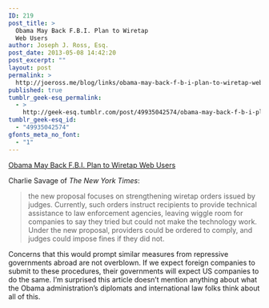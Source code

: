```yaml
---
ID: 219
post_title: >
  Obama May Back F.B.I. Plan to Wiretap
  Web Users
author: Joseph J. Ross, Esq.
post_date: 2013-05-08 14:42:20
post_excerpt: ""
layout: post
permalink: >
  http://joeross.me/blog/links/obama-may-back-f-b-i-plan-to-wiretap-web-users/
published: true
tumblr_geek-esq_permalink:
  - >
    http://geek-esq.tumblr.com/post/49935042574/obama-may-back-f-b-i-plan-to-wiretap-web-users
tumblr_geek-esq_id:
  - "49935042574"
gfonts_meta_no_font:
  - "1"
---
```

<a href='http://www.nytimes.com/2013/05/08/us/politics/obama-may-back-fbi-plan-to-wiretap-web-users.html?pagewanted=all&amp;_r=0'>Obama May Back F.B.I. Plan to Wiretap Web Users</a><div class="link_description"><p>Charlie Savage of <em>The New York Times</em>:</p>

<blockquote>
  <p>the new proposal focuses on strengthening wiretap orders issued by judges. Currently, such orders instruct recipients to provide technical assistance to law enforcement agencies, leaving wiggle room for companies to say they tried but could not make the technology work. Under the new proposal, providers could be ordered to comply, and judges could impose fines if they did not.</p>
</blockquote>

<p>Concerns that this would prompt similar measures from repressive governments abroad are not overblown. If we expect foreign companies to submit to these procedures, their governments will expect US companies to do the same. I&#8217;m surprised this article doesn&#8217;t mention anything about what the Obama administration&#8217;s diplomats and international law folks think about all of this.</p></div>